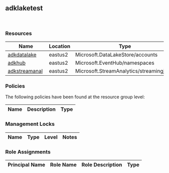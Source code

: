 
## adklaketest 
 
### Resources


| Name | Location | Type |
| --- | --- | --- |
| [adkdatalake](adkdatalake-1298156885.md)  | eastus2  | Microsoft.DataLakeStore/accounts  |
| [adkhub](adkhub-183566235.md)  | eastus2  | Microsoft.EventHub/namespaces  |
| [adkstreamanal](adkstreamanal--304189908.md)  | eastus2  | Microsoft.StreamAnalytics/streamingjobs  |

### Policies
The following policies have been found at the resource group level: 

| Name | Description | Type |
| --- | --- | --- |

### Management Locks


| Name | Type | Level | Notes |
| --- | --- | --- | --- |

### Role Assignments


| Principal Name | Role Name | Role Description | Type |
| --- | --- | --- | --- |
